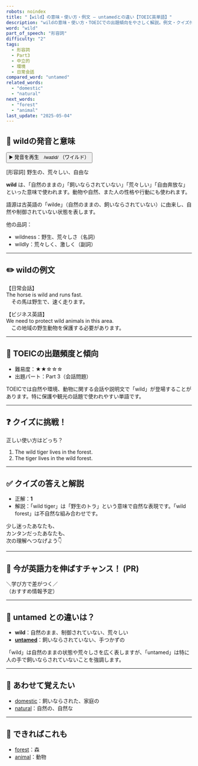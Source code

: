 ```yaml
---
robots: noindex
title: "【wild】の意味・使い方・例文 ― untamedとの違い【TOEIC英単語】"
description: "wildの意味・使い方・TOEICでの出題傾向をやさしく解説。例文・クイズ付きでuntamedとの違いもわかりやすく学べます。"
word: "wild"
part_of_speech: "形容詞"
difficulty: "2"
tags:
  - 形容詞
  - Part3
  - 中立的
  - 環境
  - 日常会話
compared_word: "untamed"
related_words:
  - "domestic"
  - "natural"
next_words:
  - "forest"
  - "animal"
last_update: "2025-05-04"
---
```


## 🔰 wildの発音と意味

<button class="play-audio" onclick="playTTS('wild')">
  <span class="play-audio-main">
    ▶️ 発音を再生　/waɪld/
  </span>
  <span class="play-audio-sub">
    （ワイルド）
  </span>
</button>

[形容詞] 野生の、荒々しい、自由な

**wild** は、「自然のままの」「飼いならされていない」「荒々しい」「自由奔放な」といった意味で使われます。動物や自然、また人の性格や行動にも使われます。

語源は古英語の「wilde」（自然のままの、飼いならされていない）に由来し、自然や制御されていない状態を表します。

他の品詞：  
- wildness：野生、荒々しさ（名詞）
- wildly：荒々しく、激しく（副詞）

---

## ✏️ wildの例文

【日常会話】  
The horse is wild and runs fast.  
　その馬は野生で、速く走ります。

【ビジネス英語】  
We need to protect wild animals in this area.  
　この地域の野生動物を保護する必要があります。

---

## 🎯 TOEICの出題頻度と傾向

- 難易度：★★☆☆☆
- 出題パート：Part 3（会話問題）

TOEICでは自然や環境、動物に関する会話や説明文で「wild」が登場することがあります。特に保護や観光の話題で使われやすい単語です。

---

## ❓ クイズに挑戦！

正しい使い方はどっち？

1. The wild tiger lives in the forest.  
2. The tiger lives in the wild forest.

---

## ✅ クイズの答えと解説

- 正解：**1**
- 解説：「wild tiger」は「野生のトラ」という意味で自然な表現です。「wild forest」は不自然な組み合わせです。

少し迷ったあなたも、  
カンタンだったあなたも、  
次の理解へつなげよう👇️

---

## 🚀 今が英語力を伸ばすチャンス！ (PR)

<div class="info-center">
＼学び方で差がつく／<br>  
（おすすめ情報予定）
</div>

---

## 🤔  untamed との違いは？

- **wild**：自然のまま、制御されていない、荒々しい
- **[untamed](/untamed)**：飼いならされていない、手つかずの

「wild」は自然のままの状態や荒々しさを広く表しますが、「untamed」は特に人の手で飼いならされていないことを強調します。

---

## 🧩 あわせて覚えたい

- [domestic](/domestic)：飼いならされた、家庭の
- [natural](/natural)：自然の、自然な

---

## 📖 できればこれも

- [forest](/forest)：森
- [animal](/animal)：動物

<!-- cvid: aid34_bid15 -->
